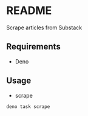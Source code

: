 # README

Scrape articles from Substack



## Requirements

- Deno



## Usage

- scrape

```sh
deno task scrape
```
